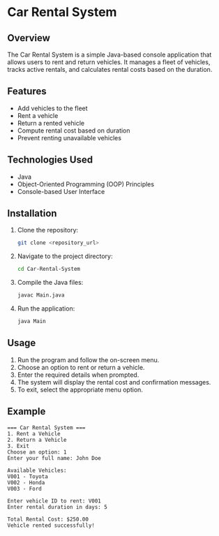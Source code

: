 # Car Rental System

## Overview
The Car Rental System is a simple Java-based console application that allows users to rent and return vehicles. It manages a fleet of vehicles, tracks active rentals, and calculates rental costs based on the duration.

## Features
- Add vehicles to the fleet
- Rent a vehicle
- Return a rented vehicle
- Compute rental cost based on duration
- Prevent renting unavailable vehicles

## Technologies Used
- Java
- Object-Oriented Programming (OOP) Principles
- Console-based User Interface

## Installation
1. Clone the repository:
   ```sh
   git clone <repository_url>
   ```
2. Navigate to the project directory:
   ```sh
   cd Car-Rental-System
   ```
3. Compile the Java files:
   ```sh
   javac Main.java
   ```
4. Run the application:
   ```sh
   java Main
   ```

## Usage
1. Run the program and follow the on-screen menu.
2. Choose an option to rent or return a vehicle.
3. Enter the required details when prompted.
4. The system will display the rental cost and confirmation messages.
5. To exit, select the appropriate menu option.

## Example
```
=== Car Rental System ===
1. Rent a Vehicle
2. Return a Vehicle
3. Exit
Choose an option: 1
Enter your full name: John Doe

Available Vehicles:
V001 - Toyota
V002 - Honda
V003 - Ford

Enter vehicle ID to rent: V001
Enter rental duration in days: 5

Total Rental Cost: $250.00
Vehicle rented successfully!
```


